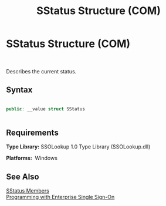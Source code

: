﻿---
title: SStatus Structure (COM)
TOCTitle: SStatus Structure (COM)
ms:assetid: af4f8b8a-f781-4e2a-9503-a0780daad873
ms:mtpsurl: https://msdn.microsoft.com/library/Aa705202(v=BTS.80)
ms:contentKeyID: 51530551
ms.date: 08/30/2017
mtps_version: v=BTS.80
---

# SStatus Structure (COM)

 

Describes the current status.

## Syntax

```C#
  
public: __value struct SStatus  
  
```

## Requirements

**Type Library:** SSOLookup 1.0 Type Library (SSOLookup.dll)

**Platforms:**  Windows

## See Also

[SStatus Members](sstatus-members.md)  
[Programming with Enterprise Single Sign-On](https://msdn.microsoft.com/library/aa704508\(v=bts.80\))

